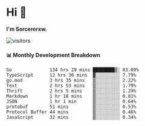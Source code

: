 # Hi 👋

**I'm Sorcererxw.**
 
![visitors](https://visitor-badge.glitch.me/badge?page_id=sorcererxw.sorcererx)

#### 📊 Monthly Development Breakdown

<!--START_SECTION:waka-->
```text
Go              134 hrs 29 mins ████████▒░ 83.09%
TypeScript      12 hrs 36 mins  ▓░░░░░░░░░ 7.79%
go.mod          3 hrs 35 mins   ▒░░░░░░░░░ 2.22%
Text            2 hrs 53 mins   ▒░░░░░░░░░ 1.79%
Thrift          2 hrs 5 mins    ▒░░░░░░░░░ 1.29%
Markdown        1 hr 18 mins    ▒░░░░░░░░░ 0.81%
JSON            1 hr 1 min      ▒░░░░░░░░░ 0.64%
protobuf        51 mins         ▒░░░░░░░░░ 0.53%
Protocol Buffer 44 mins         ▒░░░░░░░░░ 0.46%
JavaScript      32 mins         ▒░░░░░░░░░ 0.34%
```
<!--END_SECTION:waka-->
